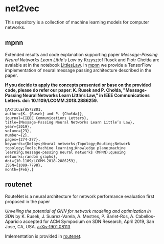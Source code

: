 # net2vec

This repository is a collection of machine learning models for computer networks.

## mpnn

Extended results and code explanation supporting paper *Message-Passing Neural Networks Learn Little's Law* by Krzysztof Rusek and Piotr Chołda are avalable at in the notebook  [LittlesLaw](jupyter_notebooks/LittlesLaw.ipynb).
In [mpnn](mpnn) we provide a TensorFlow implementation of neural message passing architecture described in the paper.


**If you decide to apply the concepts presented or base on the provided code, please do refer our paper: K. Rusek and P. Chołda, "Message-Passing Neural Networks Learn Little’s Law," in IEEE Communications Letters. doi: 10.1109/LCOMM.2018.2886259.**

```
@ARTICLE{8572801, 
author={K. {Rusek} and P. {Chołda}}, 
journal={IEEE Communications Letters}, 
title={Message-Passing Neural Networks Learn Little’s Law}, 
year={2019}, 
volume={23}, 
number={2}, 
pages={274-277}, 
keywords={Delays;Neural networks;Topology;Routing;Network topology;Tools;Machine learning;Knowledge plane;machine learning;message-passing neural networks (MPNN);queuing networks;random graphs}, 
doi={10.1109/LCOMM.2018.2886259}, 
ISSN={1089-7798}, 
month={Feb},}
```

## routenet

RouteNet is a neural architecture for network performance evaluation first proposed in the paper 

*Unveiling the potential of GNN for network modeling and optimization in SDN* by K. Rusek, J. Suárez-Varela, A. Mestres, P. Barlet-Ros, A. Cabellos-Aparicio accepted for ACM Symposium on SDN Research, April 2019, San Jose, CA, USA. [arXiv:1901.08113](https://arxiv.org/abs/1901.08113)

Imlementation is provided in  [routenet](routenet). 
